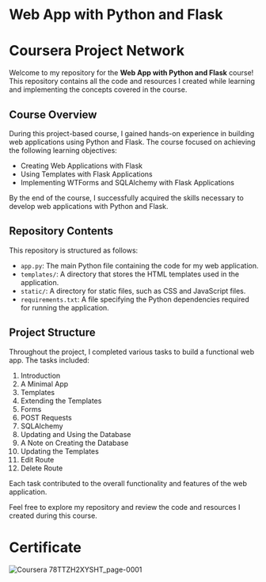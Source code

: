 # Web App with Python and Flask

# Coursera Project Network

Welcome to my repository for the **Web App with Python and Flask** course! This repository contains all the code and resources I created while learning and implementing the concepts covered in the course.

## Course Overview

During this project-based course, I gained hands-on experience in building web applications using Python and Flask. The course focused on achieving the following learning objectives:

- Creating Web Applications with Flask
- Using Templates with Flask Applications
- Implementing WTForms and SQLAlchemy with Flask Applications

By the end of the course, I successfully acquired the skills necessary to develop web applications with Python and Flask.

## Repository Contents

This repository is structured as follows:

- `app.py`: The main Python file containing the code for my web application.
- `templates/`: A directory that stores the HTML templates used in the application.
- `static/`: A directory for static files, such as CSS and JavaScript files.
- `requirements.txt`: A file specifying the Python dependencies required for running the application.

## Project Structure

Throughout the project, I completed various tasks to build a functional web app. The tasks included:

1. Introduction
2. A Minimal App
3. Templates
4. Extending the Templates
5. Forms
6. POST Requests
7. SQLAlchemy
8. Updating and Using the Database
9. A Note on Creating the Database
10. Updating the Templates
11. Edit Route
12. Delete Route

Each task contributed to the overall functionality and features of the web application.

Feel free to explore my repository and review the code and resources I created during this course.


# Certificate

![Coursera 78TTZH2XYSHT_page-0001](https://github.com/AMSANJEEV28/Web_App_with_Python_and_Flask/assets/81654437/16d78b45-8a2b-4aff-85f0-1f046c0484ef)
